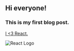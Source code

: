 ## Hi everyone!

### This is my first blog post.

[I <3 React.](https://react.dev)

![React Logo](/react-logo.png)
